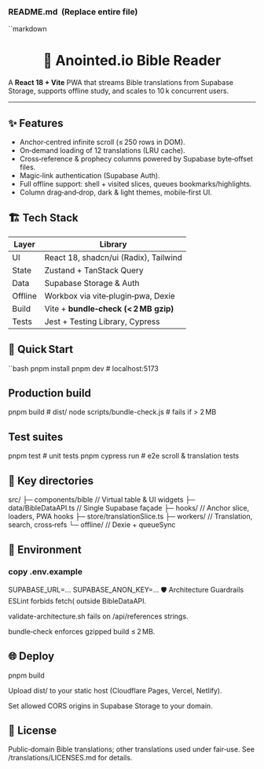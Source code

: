 

### **README.md**  (Replace entire file)

``markdown
<h1 align="center">📖 Anointed.io Bible Reader</h1>

A **React 18 + Vite** PWA that streams Bible translations from Supabase Storage,
supports offline study, and scales to 10 k concurrent users.

---

## ✨ Features

- Anchor‑centred infinite scroll (≤ 250 rows in DOM).
- On‑demand loading of 12 translations (LRU cache).
- Cross‑reference & prophecy columns powered by Supabase byte‑offset files.
- Magic‑link authentication (Supabase Auth).
- Full offline support: shell + visited slices, queues bookmarks/highlights.
- Column drag‑and‑drop, dark & light themes, mobile‑first UI.

## 🏗 Tech Stack

| Layer | Library |
|-------|---------|
| UI | React 18, shadcn/ui (Radix), Tailwind |
| State | Zustand + TanStack Query |
| Data | Supabase Storage & Auth |
| Offline | Workbox via vite‑plugin‑pwa, Dexie |
| Build | Vite + **bundle‑check (< 2 MB gzip)** |
| Tests | Jest + Testing Library, Cypress |

## 🚀 Quick Start

``bash
pnpm install
pnpm dev           # localhost:5173

## Production build

pnpm build         # dist/
node scripts/bundle-check.js   # fails if > 2 MB

## Test suites

pnpm test          # unit tests
pnpm cypress run   # e2e scroll & translation tests

## 📂 Key directories

src/
 ├─ components/bible      // Virtual table & UI widgets
 ├─ data/BibleDataAPI.ts  // Single Supabase façade
 ├─ hooks/                // Anchor slice, loaders, PWA hooks
 ├─ store/translationSlice.ts
 ├─ workers/              // Translation, search, cross‑refs
 └─ offline/              // Dexie + queueSync

## 🔐 Environment

### copy .env.example
SUPABASE_URL=...
SUPABASE_ANON_KEY=...
🛡 Architecture Guardrails
ESLint forbids fetch( outside BibleDataAPI.

validate-architecture.sh fails on /api/references strings.

bundle‑check enforces gzipped build ≤ 2 MB.

## 🌐 Deploy
pnpm build

Upload dist/ to your static host (Cloudflare Pages, Vercel, Netlify).

Set allowed CORS origins in Supabase Storage to your domain.

## 🙏 License
Public‑domain Bible translations; other translations used under fair‑use.
See /translations/LICENSES.md for details.